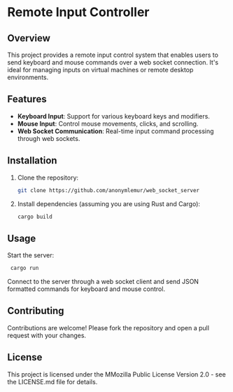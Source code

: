 # Remote Input Controller

## Overview
This project provides a remote input control system that enables users to send keyboard and mouse commands over a web socket connection. It's ideal for managing inputs on virtual machines or remote desktop environments.

## Features
- **Keyboard Input**: Support for various keyboard keys and modifiers.
- **Mouse Input**: Control mouse movements, clicks, and scrolling.
- **Web Socket Communication**: Real-time input command processing through web sockets.

## Installation
1. Clone the repository:
   ```bash
   git clone https://github.com/anonymlemur/web_socket_server
2. Install dependencies (assuming you are using Rust and Cargo):
   ```bash
   cargo build

## Usage
Start the server:
   ```bash
    cargo run
  ```
Connect to the server through a web socket client and send JSON formatted commands for keyboard and mouse control.


## Contributing

Contributions are welcome! Please fork the repository and open a pull request with your changes.
## License

This project is licensed under the MMozilla Public License Version 2.0 - see the LICENSE.md file for details.
